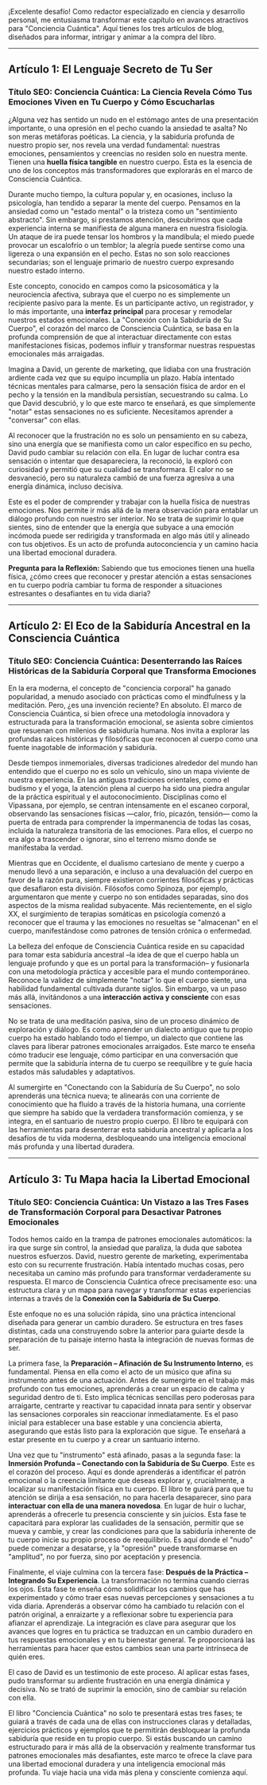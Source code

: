 ¡Excelente desafío! Como redactor especializado en ciencia y desarrollo personal, me entusiasma transformar este capítulo en avances atractivos para "Conciencia Cuántica". Aquí tienes los tres artículos de blog, diseñados para informar, intrigar y animar a la compra del libro.

---

## **Artículo 1: El Lenguaje Secreto de Tu Ser**

### **Título SEO: Conciencia Cuántica: La Ciencia Revela Cómo Tus Emociones Viven en Tu Cuerpo y Cómo Escucharlas**

¿Alguna vez has sentido un nudo en el estómago antes de una presentación importante, o una opresión en el pecho cuando la ansiedad te asalta? No son meras metáforas poéticas. La ciencia, y la sabiduría profunda de nuestro propio ser, nos revela una verdad fundamental: nuestras emociones, pensamientos y creencias no residen solo en nuestra mente. Tienen una **huella física tangible** en nuestro cuerpo. Esta es la esencia de uno de los conceptos más transformadores que explorarás en el marco de Consciencia Cuántica.

Durante mucho tiempo, la cultura popular y, en ocasiones, incluso la psicología, han tendido a separar la mente del cuerpo. Pensamos en la ansiedad como un "estado mental" o la tristeza como un "sentimiento abstracto". Sin embargo, si prestamos atención, descubrimos que cada experiencia interna se manifiesta de alguna manera en nuestra fisiología. Un ataque de ira puede tensar los hombros y la mandíbula; el miedo puede provocar un escalofrío o un temblor; la alegría puede sentirse como una ligereza o una expansión en el pecho. Estas no son solo reacciones secundarias; son el lenguaje primario de nuestro cuerpo expresando nuestro estado interno.

Este concepto, conocido en campos como la psicosomática y la neurociencia afectiva, subraya que el cuerpo no es simplemente un recipiente pasivo para la mente. Es un participante activo, un registrador, y lo más importante, una **interfaz principal** para procesar y remodelar nuestros estados emocionales. La "Conexión con la Sabiduría de Su Cuerpo", el corazón del marco de Consciencia Cuántica, se basa en la profunda comprensión de que al interactuar directamente con estas manifestaciones físicas, podemos influir y transformar nuestras respuestas emocionales más arraigadas.

Imagina a David, un gerente de marketing, que lidiaba con una frustración ardiente cada vez que su equipo incumplía un plazo. Había intentado técnicas mentales para calmarse, pero la sensación física de ardor en el pecho y la tensión en la mandíbula persistían, secuestrando su calma. Lo que David descubrió, y lo que este marco te enseñará, es que simplemente "notar" estas sensaciones no es suficiente. Necesitamos aprender a "conversar" con ellas.

Al reconocer que la frustración no es solo un pensamiento en su cabeza, sino una energía que se manifiesta como un calor específico en su pecho, David pudo cambiar su relación con ella. En lugar de luchar contra esa sensación o intentar que desapareciera, la reconoció, la exploró con curiosidad y permitió que su cualidad se transformara. El calor no se desvaneció, pero su naturaleza cambió de una fuerza agresiva a una energía dinámica, incluso decisiva.

Este es el poder de comprender y trabajar con la huella física de nuestras emociones. Nos permite ir más allá de la mera observación para entablar un diálogo profundo con nuestro ser interior. No se trata de suprimir lo que sientes, sino de entender que la energía que subyace a una emoción incómoda puede ser redirigida y transformada en algo más útil y alineado con tus objetivos. Es un acto de profunda autoconciencia y un camino hacia una libertad emocional duradera.

**Pregunta para la Reflexión:** Sabiendo que tus emociones tienen una huella física, ¿cómo crees que reconocer y prestar atención a estas sensaciones en tu cuerpo podría cambiar tu forma de responder a situaciones estresantes o desafiantes en tu vida diaria?

---

## **Artículo 2: El Eco de la Sabiduría Ancestral en la Consciencia Cuántica**

### **Título SEO: Conciencia Cuántica: Desenterrando las Raíces Históricas de la Sabiduría Corporal que Transforma Emociones**

En la era moderna, el concepto de "conciencia corporal" ha ganado popularidad, a menudo asociado con prácticas como el mindfulness y la meditación. Pero, ¿es una invención reciente? En absoluto. El marco de Consciencia Cuántica, si bien ofrece una metodología innovadora y estructurada para la transformación emocional, se asienta sobre cimientos que resuenan con milenios de sabiduría humana. Nos invita a explorar las profundas raíces históricas y filosóficas que reconocen al cuerpo como una fuente inagotable de información y sabiduría.

Desde tiempos inmemoriales, diversas tradiciones alrededor del mundo han entendido que el cuerpo no es solo un vehículo, sino un mapa viviente de nuestra experiencia. En las antiguas tradiciones orientales, como el budismo y el yoga, la atención plena al cuerpo ha sido una piedra angular de la práctica espiritual y el autoconocimiento. Disciplinas como el Vipassana, por ejemplo, se centran intensamente en el escaneo corporal, observando las sensaciones físicas —calor, frío, picazón, tensión— como la puerta de entrada para comprender la impermanencia de todas las cosas, incluida la naturaleza transitoria de las emociones. Para ellos, el cuerpo no era algo a trascender o ignorar, sino el terreno mismo donde se manifestaba la verdad.

Mientras que en Occidente, el dualismo cartesiano de mente y cuerpo a menudo llevó a una separación, e incluso a una devaluación del cuerpo en favor de la razón pura, siempre existieron corrientes filosóficas y prácticas que desafiaron esta división. Filósofos como Spinoza, por ejemplo, argumentaron que mente y cuerpo no son entidades separadas, sino dos aspectos de la misma realidad subyacente. Más recientemente, en el siglo XX, el surgimiento de terapias somáticas en psicología comenzó a reconocer que el trauma y las emociones no resueltas se "almacenan" en el cuerpo, manifestándose como patrones de tensión crónica o enfermedad.

La belleza del enfoque de Consciencia Cuántica reside en su capacidad para tomar esta sabiduría ancestral –la idea de que el cuerpo habla un lenguaje profundo y que es un portal para la transformación– y fusionarla con una metodología práctica y accesible para el mundo contemporáneo. Reconoce la validez de simplemente "notar" lo que el cuerpo siente, una habilidad fundamental cultivada durante siglos. Sin embargo, va un paso más allá, invitándonos a una **interacción activa y consciente** con esas sensaciones.

No se trata de una meditación pasiva, sino de un proceso dinámico de exploración y diálogo. Es como aprender un dialecto antiguo que tu propio cuerpo ha estado hablando todo el tiempo, un dialecto que contiene las claves para liberar patrones emocionales arraigados. Este marco te enseña cómo traducir ese lenguaje, cómo participar en una conversación que permite que la sabiduría interna de tu cuerpo se reequilibre y te guíe hacia estados más saludables y adaptativos.

Al sumergirte en "Conectando con la Sabiduría de Su Cuerpo", no solo aprenderás una técnica nueva; te alinearás con una corriente de conocimiento que ha fluído a través de la historia humana, una corriente que siempre ha sabido que la verdadera transformación comienza, y se integra, en el santuario de nuestro propio cuerpo. El libro te equipará con las herramientas para desenterrar esta sabiduría ancestral y aplicarla a los desafíos de tu vida moderna, desbloqueando una inteligencia emocional más profunda y una libertad duradera.

---

## **Artículo 3: Tu Mapa hacia la Libertad Emocional**

### **Título SEO: Conciencia Cuántica: Un Vistazo a las Tres Fases de Transformación Corporal para Desactivar Patrones Emocionales**

Todos hemos caído en la trampa de patrones emocionales automáticos: la ira que surge sin control, la ansiedad que paraliza, la duda que sabotea nuestros esfuerzos. David, nuestro gerente de marketing, experimentaba esto con su recurrente frustración. Había intentado muchas cosas, pero necesitaba un camino más profundo para transformar verdaderamente su respuesta. El marco de Consciencia Cuántica ofrece precisamente eso: una estructura clara y un mapa para navegar y transformar estas experiencias internas a través de la **Conexión con la Sabiduría de Su Cuerpo**.

Este enfoque no es una solución rápida, sino una práctica intencional diseñada para generar un cambio duradero. Se estructura en tres fases distintas, cada una construyendo sobre la anterior para guiarte desde la preparación de tu paisaje interno hasta la integración de nuevas formas de ser.

La primera fase, la **Preparación – Afinación de Su Instrumento Interno**, es fundamental. Piensa en ella como el acto de un músico que afina su instrumento antes de una actuación. Antes de sumergirte en el trabajo más profundo con tus emociones, aprenderás a crear un espacio de calma y seguridad dentro de ti. Esto implica técnicas sencillas pero poderosas para arraigarte, centrarte y reactivar tu capacidad innata para sentir y observar las sensaciones corporales sin reaccionar inmediatamente. Es el paso inicial para establecer una base estable y una conciencia abierta, asegurando que estás listo para la exploración que sigue. Te enseñará a estar presente en tu cuerpo y a crear un santuario interno.

Una vez que tu "instrumento" está afinado, pasas a la segunda fase: la **Inmersión Profunda – Conectando con la Sabiduría de Su Cuerpo**. Este es el corazón del proceso. Aquí es donde aprenderás a identificar el patrón emocional o la creencia limitante que deseas explorar y, crucialmente, a localizar su manifestación física en tu cuerpo. El libro te guiará para que tu atención se dirija a esa sensación, no para hacerla desaparecer, sino para **interactuar con ella de una manera novedosa**. En lugar de huir o luchar, aprenderás a ofrecerle tu presencia consciente y sin juicios. Esta fase te capacitará para explorar las cualidades de la sensación, permitir que se mueva y cambie, y crear las condiciones para que la sabiduría inherente de tu cuerpo inicie su propio proceso de reequilibrio. Es aquí donde el "nudo" puede comenzar a desatarse, y la "opresión" puede transformarse en "amplitud", no por fuerza, sino por aceptación y presencia.

Finalmente, el viaje culmina con la tercera fase: **Después de la Práctica – Integrando Su Experiencia**. La transformación no termina cuando cierras los ojos. Esta fase te enseña cómo solidificar los cambios que has experimentado y cómo traer esas nuevas percepciones y sensaciones a tu vida diaria. Aprenderás a observar cómo ha cambiado tu relación con el patrón original, a enraizarte y a reflexionar sobre tu experiencia para afianzar el aprendizaje. La integración es clave para asegurar que los avances que logres en tu práctica se traduzcan en un cambio duradero en tus respuestas emocionales y en tu bienestar general. Te proporcionará las herramientas para hacer que estos cambios sean una parte intrínseca de quién eres.

El caso de David es un testimonio de este proceso. Al aplicar estas fases, pudo transformar su ardiente frustración en una energía dinámica y decisiva. No se trató de suprimir la emoción, sino de cambiar su relación con ella.

El libro "Conciencia Cuántica" no solo te presentará estas tres fases; te guiará a través de cada una de ellas con instrucciones claras y detalladas, ejercicios prácticos y ejemplos que te permitirán desbloquear la profunda sabiduría que reside en tu propio cuerpo. Si estás buscando un camino estructurado para ir más allá de la observación y realmente transformar tus patrones emocionales más desafiantes, este marco te ofrece la clave para una libertad emocional duradera y una inteligencia emocional más profunda. Tu viaje hacia una vida más plena y consciente comienza aquí.